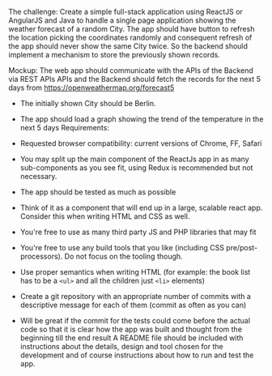 The challenge:
Create a simple full-stack application using ReactJS or AngularJS and Java to handle a single page
application showing the weather forecast of a random City. The app should have button to
refresh the location picking the coordinates randomly and consequent refresh of the app
should never show the same City twice. So the backend should implement a mechanism to
store the previously shown records.

Mockup:
The web app should communicate with the APIs of the Backend via REST APIs 
APIs and the Backend should fetch the records for the next 5 days from
https://openweathermap.org/forecast5
* The initially shown City should be Berlin.
* The app should load a graph showing the trend of the temperature in the next 5 days
Requirements:
* Requested browser compatibility: current versions of Chrome, FF, Safari
* You may split up the main component of the ReactJs app in as many sub-components as
you see fit, using Redux is recommended but not necessary.
* The app should be tested as much as possible
* Think of it as a component that will end up in a large, scalable react app. Consider this
when writing HTML and CSS as well.
* You're free to use as many third party JS and PHP libraries that may fit
* You're free to use any build tools that you like (including CSS pre/post-processors). Do
not focus on the tooling though.


* Use proper semantics when writing HTML (for example: the book list has to be a `<ul>`
and all the children just `<li>` elements)
* Create a git repository with an appropriate number of commits with a descriptive message
for each of them (commit as often as you can)
* Will be great if the commit for the tests could come before the actual code so that it is
clear how the app was built and thought from the beginning till the end result
A README file should be included with instructions about the details, design and tool
chosen for the development and of course instructions about how to run and test the app.
